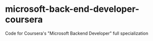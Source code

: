# microsoft-back-end-developer-coursera
Code for Coursera's "Microsoft Backend Developer" full specialization
